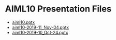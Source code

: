 <!--
This is a machine generated file, and should not be edited, as it will be overwritten with future updates.
-->

# AIML10 Presentation Files

- [aiml10.pptx](http://cdn.tailwindtraders.com/assets/aiml/aiml10/aiml10.pptx)
- [aiml10-2019-11_Nov-04.pptx](http://cdn.tailwindtraders.com/assets/aiml/aiml10/aiml10-2019-11_Nov-04.pptx)
- [aiml10-2019-10_Oct-24.pptx](http://cdn.tailwindtraders.com/assets/aiml/aiml10/aiml10-2019-10_Oct-24.pptx)


